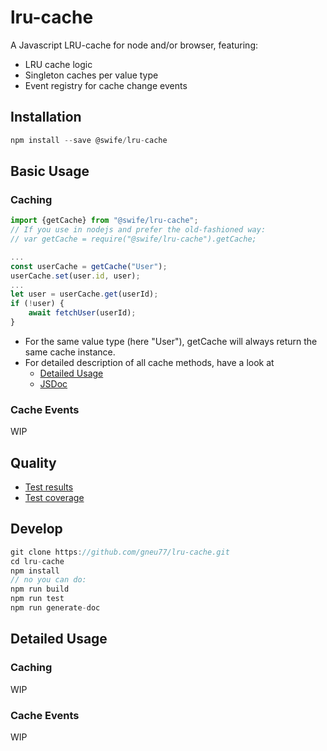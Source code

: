 # lru-cache
A Javascript LRU-cache for node and/or browser, featuring:
* LRU cache logic
* Singleton caches per value type
* Event registry for cache change events

## Installation
```javascript
npm install --save @swife/lru-cache
```

## Basic Usage

### Caching
```javascript
import {getCache} from "@swife/lru-cache";
// If you use in nodejs and prefer the old-fashioned way:
// var getCache = require("@swife/lru-cache").getCache;

...
const userCache = getCache("User");
userCache.set(user.id, user);
...
let user = userCache.get(userId);
if (!user) {
    await fetchUser(userId);
}
```
* For the same value type (here "User"), getCache will always return the same cache instance.
* For detailed description of all cache methods, have a look at
    * [Detailed Usage](#caching-detail)
    * [JSDoc](http://htmlpreview.github.com/?https://github.com/gneu77/lru-cache/blob/master/docs/index.html)

### Cache Events
WIP

## Quality
* [Test results](http://htmlpreview.github.com/?https://github.com/gneu77/lru-cache/blob/master/test-report.html)
* [Test coverage](http://htmlpreview.github.com/?https://github.com/gneu77/lru-cache/blob/master/coverage/index.html)

## Develop
```javascript
git clone https://github.com/gneu77/lru-cache.git
cd lru-cache
npm install
// no you can do:
npm run build
npm run test
npm run generate-doc
```

## Detailed Usage

### Caching <a name="caching-detail"></a>
WIP

### Cache Events
WIP